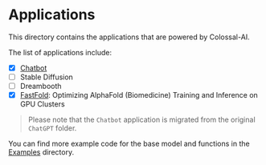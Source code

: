 # Applications

This directory contains the applications that are powered by Colossal-AI.

The list of applications include:

- [X] [Chatbot](./Chat/README.md)
- [ ] Stable Diffusion
- [ ] Dreambooth
- [X] [FastFold](https://github.com/hpcaitech/FastFold): Optimizing AlphaFold (Biomedicine) Training and Inference on GPU Clusters

> Please note that the `Chatbot` application is migrated from the original `ChatGPT` folder.

You can find more example code for the base model and functions in the [Examples](https://github.com/hpcaitech/ColossalAI/tree/main/examples) directory.